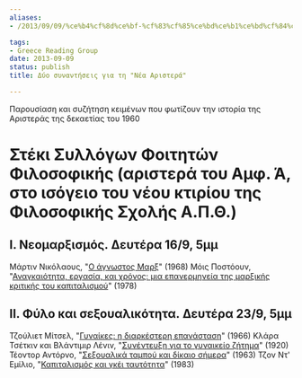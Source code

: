```yaml
---
aliases:
- /2013/09/09/%ce%b4%cf%8d%ce%bf-%cf%83%cf%85%ce%bd%ce%b1%ce%bd%cf%84%ce%ae%cf%83%ce%b5%ce%b9%cf%82-%ce%b3%ce%b9%ce%b1-%cf%84%ce%b7-%ce%bd%ce%ad%ce%b1-%ce%b1%cf%81%ce%b9%cf%83%cf%84%ce%b5%cf%81%ce%ac

tags:
- Greece Reading Group
date: 2013-09-09
status: publish
title: Δύο συναντήσεις για τη "Νέα Αριστερά"

---
```

Παρουσίαση και συζήτηση κειμένων που φωτίζουν την ιστορία της Αριστεράς της δεκαετίας του 1960

# Στέκι Συλλόγων Φοιτητών Φιλοσοφικής (αριστερά του Αμφ. Ά, στο ισόγειο του νέου κτιρίου της Φιλοσοφικής Σχολής Α.Π.Θ.)

## Ι. Νεομαρξισμός. Δευτέρα 16/9, 5μμ

Μάρτιν Νικόλαους, "[Ο άγνωστος Μαρξ](/file/readings/readings/nicolausmartin_unknownmarx_nlr48.pdf)" (1968) Μόις Ποστόουν, "[Αναγκαιότητα, εργασία, και χρόνος: μια επανερμηνεία της μαρξικής κριτικής του καπιταλισμού](/file/readings/readings/postone_necessitylabortimemarx1978.pdf)" (1978)


## ΙΙ. Φύλο και σεξουαλικότητα. Δευτέρα 23/9, 5μμ

Τζούλιετ Μίτσελ, "[Γυναίκες: η διαρκέστερη επανάσταση](/file/readings/readings/mitchelljuliet_womenlongestrevolution_nlr40.pdf)" (1966) Κλάρα Τσέτκιν και Βλάντιμιρ Λένιν, "[Συνέντευξη για το γυναικείο ζήτημα](http://www.marxists.org/archive/zetkin/1920/lenin/zetkin1.htm)" (1920) Τέοντορ Αντόρνο, "[Σεξουαλικά ταμπού και δίκαιο σήμερα](/file/readings/readings/adorno_sexualtaboostoday.pdf)" (1963) Τζον Ντ' Εμίλιο, "[Καπιταλισμός και γκέι ταυτότητα](/file/readings/readings/demilio_captialismgayid.pdf)" (1983)

